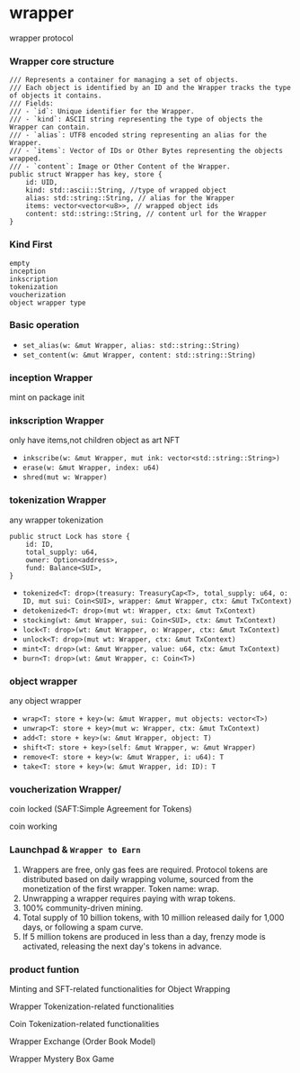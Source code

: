 # wrapper
wrapper protocol


### Wrapper core structure
```move
/// Represents a container for managing a set of objects.
/// Each object is identified by an ID and the Wrapper tracks the type of objects it contains.
/// Fields:
/// - `id`: Unique identifier for the Wrapper.
/// - `kind`: ASCII string representing the type of objects the Wrapper can contain.
/// - `alias`: UTF8 encoded string representing an alias for the Wrapper.
/// - `items`: Vector of IDs or Other Bytes representing the objects wrapped.
/// - `content`: Image or Other Content of the Wrapper.
public struct Wrapper has key, store {
    id: UID,
    kind: std::ascii::String, //type of wrapped object
    alias: std::string::String, // alias for the Wrapper
    items: vector<vector<u8>>, // wrapped object ids
    content: std::string::String, // content url for the Wrapper
}
```

### Kind First
    empty
    inception
    inkscription
    tokenization
    voucherization
    object wrapper type

### Basic operation
- `set_alias(w: &mut Wrapper, alias: std::string::String)`
- `set_content(w: &mut Wrapper, content: std::string::String)`


### inception Wrapper
mint on package init



### inkscription Wrapper
only have items,not children object
as art NFT

- `inkscribe(w: &mut Wrapper, mut ink: vector<std::string::String>)`
- `erase(w: &mut Wrapper, index: u64)`
- `shred(mut w: Wrapper)`

### tokenization Wrapper
any wrapper tokenization

```move
public struct Lock has store {     
    id: ID,
    total_supply: u64,
    owner: Option<address>,
    fund: Balance<SUI>,
}
```

- `tokenized<T: drop>(treasury: TreasuryCap<T>, total_supply: u64, o: ID, mut sui: Coin<SUI>, wrapper: &mut Wrapper, ctx: &mut TxContext)`
- `detokenized<T: drop>(mut wt: Wrapper, ctx: &mut TxContext)` 
- `stocking(wt: &mut Wrapper, sui: Coin<SUI>, ctx: &mut TxContext)`
- `lock<T: drop>(wt: &mut Wrapper, o: Wrapper, ctx: &mut TxContext)`
- `unlock<T: drop>(mut wt: Wrapper, ctx: &mut TxContext)`
- `mint<T: drop>(wt: &mut Wrapper, value: u64, ctx: &mut TxContext)`
- `burn<T: drop>(wt: &mut Wrapper, c: Coin<T>)`

### object wrapper
any object wrapper

- `wrap<T: store + key>(w: &mut Wrapper, mut objects: vector<T>)`
- `unwrap<T: store + key>(mut w: Wrapper, ctx: &mut TxContext)`
- `add<T: store + key>(w: &mut Wrapper, object: T)`
- `shift<T: store + key>(self: &mut Wrapper, w: &mut Wrapper)`
- `remove<T: store + key>(w: &mut Wrapper, i: u64): T`
- `take<T: store + key>(w: &mut Wrapper, id: ID): T`


### voucherization Wrapper/ 
coin locked (SAFT:Simple Agreement for Tokens)

coin  working




### Launchpad & `Wrapper to Earn`

1. Wrappers are free, only gas fees are required.
    Protocol tokens are distributed based on daily wrapping volume, sourced from the monetization of the first wrapper. Token name: wrap.
2. Unwrapping a wrapper requires paying with wrap tokens.
3. 100% community-driven mining.
4. Total supply of 10 billion tokens, with 10 million released daily for 1,000 days, or following a spam curve.
5. If 5 million tokens are produced in less than a day, frenzy mode is activated, releasing the next day's tokens in advance.

### product funtion

Minting and SFT-related functionalities for Object Wrapping

Wrapper Tokenization-related functionalities

Coin Tokenization-related functionalities

Wrapper Exchange (Order Book Model)

Wrapper Mystery Box Game
